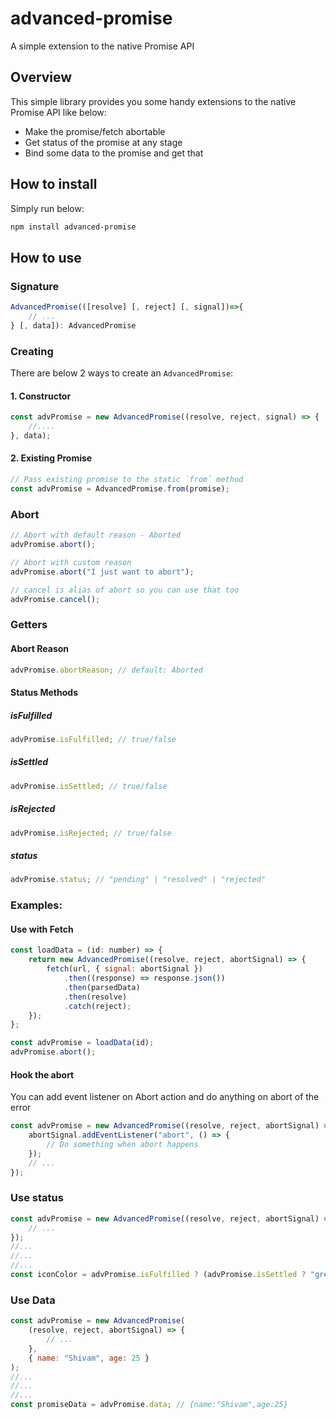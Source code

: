 # advanced-promise

A simple extension to the native Promise API

## Overview

This simple library provides you some handy extensions to the native Promise API like below:

-   Make the promise/fetch abortable
-   Get status of the promise at any stage
-   Bind some data to the promise and get that

## How to install

Simply run below:

```sh
npm install advanced-promise
```

## How to use

### Signature

```js
AdvancedPromise(([resolve] [, reject] [, signal])=>{
    // ...
} [, data]): AdvancedPromise
```

### Creating

There are below 2 ways to create an `AdvancedPromise`:

#### 1. Constructor

```js
const advPromise = new AdvancedPromise((resolve, reject, signal) => {
	//....
}, data);
```

#### 2. Existing Promise

```js
// Pass existing promise to the static `from` method
const advPromise = AdvancedPromise.from(promise);
```

### Abort

```js
// Abort with default reason - Aborted
advPromise.abort();

// Abort with custom reason
advPromise.abort("I just want to abort");

// cancel is alias of abort so you can use that too
advPromise.cancel();
```

### Getters

#### Abort Reason

```js
advPromise.abortReason; // default: Aborted
```

#### Status Methods

##### isFulfilled

```js
advPromise.isFulfilled; // true/false
```

##### isSettled

```js
advPromise.isSettled; // true/false
```

##### isRejected

```js
advPromise.isRejected; // true/false
```

##### status

```js
advPromise.status; // "pending" | "resolved" | "rejected"
```

### Examples:

#### Use with Fetch

```js
const loadData = (id: number) => {
	return new AdvancedPromise((resolve, reject, abortSignal) => {
		fetch(url, { signal: abortSignal })
			.then((response) => response.json())
			.then(parsedData)
			.then(resolve)
			.catch(reject);
	});
};

const advPromise = loadData(id);
advPromise.abort();
```

#### Hook the abort

You can add event listener on Abort action and do anything on abort of the error

```js
const advPromise = new AdvancedPromise((resolve, reject, abortSignal) => {
	abortSignal.addEventListener("abort", () => {
		// Do something when abort happens
	});
	// ...
});
```

### Use status

```js
const advPromise = new AdvancedPromise((resolve, reject, abortSignal) => {
	// ...
});
//...
//...
//...
const iconColor = advPromise.isFulfilled ? (advPromise.isSettled ? "green" : "red") : "orange";
```

### Use Data

```js
const advPromise = new AdvancedPromise(
	(resolve, reject, abortSignal) => {
		// ...
	},
	{ name: "Shivam", age: 25 }
);
//...
//...
//...
const promiseData = advPromise.data; // {name:"Shivam",age:25}
```
